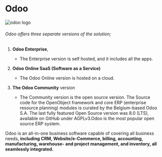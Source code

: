 # Odoo

![odoo logo](/img/products/odoo.png)

###### Odoo offers three separate versions of the solution;

1.  **Odoo Enterprise**,

    - The Enterprise version is self hosted, and it includes all the apps.

2.  **Odoo Online SaaS (Software as a Service)**

    - The Odoo Online version is hosted on a cloud.

3.  **The Odoo Community** version
    - The Community version is the open source version. The Source code for the OpenObject framework and core ERP (enterprise resource planning) modules is curated by the Belgium-based Odoo S.A. The last fully featured Open Source version was 8.0 (LTS), available on GitHub under AGPLv3.Odoo is the most popular open source ERP system.

Odoo is an all-in-one business software capable of covering all business needs, **including CRM, Website/e-Commerce, billing, accounting, manufacturing, warehouse- and project management, and inventory, all seamlessly integrated.**
